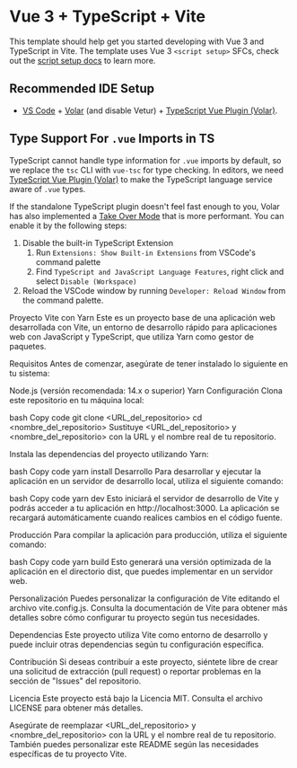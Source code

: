 # Vue 3 + TypeScript + Vite

This template should help get you started developing with Vue 3 and TypeScript in Vite. The template uses Vue 3 `<script setup>` SFCs, check out the [script setup docs](https://v3.vuejs.org/api/sfc-script-setup.html#sfc-script-setup) to learn more.

## Recommended IDE Setup

- [VS Code](https://code.visualstudio.com/) + [Volar](https://marketplace.visualstudio.com/items?itemName=Vue.volar) (and disable Vetur) + [TypeScript Vue Plugin (Volar)](https://marketplace.visualstudio.com/items?itemName=Vue.vscode-typescript-vue-plugin).

## Type Support For `.vue` Imports in TS

TypeScript cannot handle type information for `.vue` imports by default, so we replace the `tsc` CLI with `vue-tsc` for type checking. In editors, we need [TypeScript Vue Plugin (Volar)](https://marketplace.visualstudio.com/items?itemName=Vue.vscode-typescript-vue-plugin) to make the TypeScript language service aware of `.vue` types.

If the standalone TypeScript plugin doesn't feel fast enough to you, Volar has also implemented a [Take Over Mode](https://github.com/johnsoncodehk/volar/discussions/471#discussioncomment-1361669) that is more performant. You can enable it by the following steps:

1. Disable the built-in TypeScript Extension
   1. Run `Extensions: Show Built-in Extensions` from VSCode's command palette
   2. Find `TypeScript and JavaScript Language Features`, right click and select `Disable (Workspace)`
2. Reload the VSCode window by running `Developer: Reload Window` from the command palette.


Proyecto Vite con Yarn
Este es un proyecto base de una aplicación web desarrollada con Vite, un entorno de desarrollo rápido para aplicaciones web con JavaScript y TypeScript, que utiliza Yarn como gestor de paquetes.

Requisitos
Antes de comenzar, asegúrate de tener instalado lo siguiente en tu sistema:

Node.js (versión recomendada: 14.x o superior)
Yarn
Configuración
Clona este repositorio en tu máquina local:

bash
Copy code
git clone <URL_del_repositorio>
cd <nombre_del_repositorio>
Sustituye <URL_del_repositorio> y <nombre_del_repositorio> con la URL y el nombre real de tu repositorio.

Instala las dependencias del proyecto utilizando Yarn:

bash
Copy code
yarn install
Desarrollo
Para desarrollar y ejecutar la aplicación en un servidor de desarrollo local, utiliza el siguiente comando:

bash
Copy code
yarn dev
Esto iniciará el servidor de desarrollo de Vite y podrás acceder a tu aplicación en http://localhost:3000. La aplicación se recargará automáticamente cuando realices cambios en el código fuente.

Producción
Para compilar la aplicación para producción, utiliza el siguiente comando:

bash
Copy code
yarn build
Esto generará una versión optimizada de la aplicación en el directorio dist, que puedes implementar en un servidor web.

Personalización
Puedes personalizar la configuración de Vite editando el archivo vite.config.js. Consulta la documentación de Vite para obtener más detalles sobre cómo configurar tu proyecto según tus necesidades.

Dependencias
Este proyecto utiliza Vite como entorno de desarrollo y puede incluir otras dependencias según tu configuración específica.

Contribución
Si deseas contribuir a este proyecto, siéntete libre de crear una solicitud de extracción (pull request) o reportar problemas en la sección de "Issues" del repositorio.

Licencia
Este proyecto está bajo la Licencia MIT. Consulta el archivo LICENSE para obtener más detalles.

Asegúrate de reemplazar <URL_del_repositorio> y <nombre_del_repositorio> con la URL y el nombre real de tu repositorio. También puedes personalizar este README según las necesidades específicas de tu proyecto Vite.